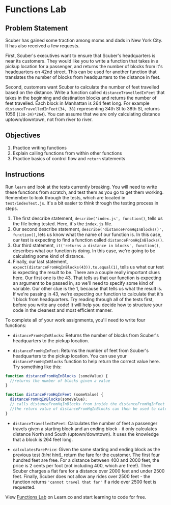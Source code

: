 # Functions Lab

## Problem Statement

Scuber has gained some traction among moms and dads in New York City. It has
also received a few requests.

First, Scuber's executives want to ensure that Scuber's headquarters is near
its customers. They would like you to write a function that takes in a pickup location
for a passenger, and returns the number of blocks from it's headquarters on
42nd street. This can be used for another function that translates the number
of blocks from headquarters to the distance in feet.

Second, customers want Scuber to calculate the number of feet travelled based on
the distance. Write a function called `distanceTravelledInFeet` that takes in the
beginning and destination blocks and returns the number of feet travelled. Each
block in Manhattan is 264 feet long. For example `distanceTravelledInFeet(34, 38)`
representing 34th St to 38th St, returns 1056 (`(38-34)*264`). You can assume
that we are only calculating distance uptown/downtown, not from river to river.

## Objectives

1. Practice writing functions
2. Explain calling functions from within other functions
2. Practice basics of control flow and `return` statements

## Instructions

Run `learn` and look at the tests currently breaking. You will need to write these functions from scratch, and test them as you go to get them working. Remember to look through the tests, which are located in `test/indexTest.js`. It's a bit easier to think through the testing process in steps. 
1. The first describe statement, `describe('index.js', function()`, tells us the file being tested. Here, it's the `index.js` file.
2. Our second describe statement, `describe('distanceFromHqInBlocks()', function()`, lets us know what the name of our function is. In this case, our test is expecting to find a function called `distanceFromHqInBlocks()`.
3. Our third statement, `it('returns a distance in blocks', function()`, describes what our function is doing. In this case, we're going to be calculating some kind of distance. 
4. Finally, our last statement, `expect(distanceFromHqInBlocks(43)).to.equal(1)`, tells us what our test is expecting the result to be. There are a couple really important clues here. Our first one is the 43. That tells us that our function is expecting an argument to be passed in, so we'll need to specify some kind of variable. Our other clue is the 1, because that tells us what the result is. If we're passing in 43, we're expecting our function to calculate that it's 1 block from headquarters. 
Try reading through all of the tests first, before you write any code! It will help you decide how to structure your code in the cleanest and most efficient manner. 

To complete all of your work assignments, you'll need to write four functions:

* `distanceFromHqInBlocks`: Returns the number of blocks from Scuber's
headquarters to the pickup location.

* `distanceFromHqInFeet`: Returns the number of feet from Scuber's
headquarters to the pickup location. You can use your
`distanceFromHqInBlocks` function to help return the correct value here. Try something like this:

```js
function distanceFromHqInBlocks (someValue) {
  //returns the number of blocks given a value
}

function distanceFromHqInFeet (someValue) {
  distanceFromHqInBlocks(someValue);
  // calls distanceFromHqInBlocks from inside the distanceFromHqInFeet function, passing the argument from distanceFromHqInFeet into distanceFromHqInBlocks
  //the return value of distanceFromHqInBlocks can then be used to calculate feet
}
```

* `distanceTravelledInFeet`: Calculates the number of feet a passenger travels
given a starting block and an ending block - it only calculates distance North
and South (uptown/downtown). It uses the knowledge that a block is 264 feet
long.

* `calculatesFarePrice`: Given the same starting and ending block as the
previous test (_hint hint_), return the fare for the customer. The first four
hundred feet are free. For a distance between 400 and 2000 feet, the price is 2
cents per foot (not including 400, which are free!). Then Scuber charges a
flat fare for a distance over 2000 feet and under 2500 feet. Finally, Scuber
does not allow any rides over 2500 feet - the function returns `'cannot travel
that far'` if a ride over 2500 feet is requested.

<p class='util--hide'>View <a href='https://learn.co/lessons/js-basics-functions-lab'>Functions Lab</a> on Learn.co and start learning to code for free.</p>
